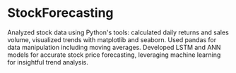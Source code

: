 # StockForecasting
Analyzed stock data using Python's tools: calculated daily returns and sales volume, visualized trends with matplotlib and seaborn. Used pandas for data manipulation including moving averages. Developed LSTM and ANN models for accurate stock price forecasting, leveraging machine learning for insightful trend analysis.
